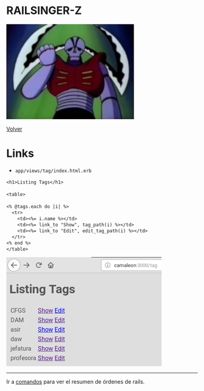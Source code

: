
# RAILSINGER-Z

![](images/malo1.png)

[Volver](README.md)

# Links

* `app/views/tag/index.html.erb`

```
<h1>Listing Tags</h1>

<table>

<% @tags.each do |i| %>
  <tr>
    <td><%= i.name %></td>
    <td><%= link_to "Show", tag_path(i) %></td>
    <td><%= link_to "Edit", edit_tag_path(i) %></td>
  </tr>
<% end %>
</table>
```

![](images/10-tag-index.png)

---

Ir a [comandos](99-commands.md) para ver el resumen de órdenes de rails.
